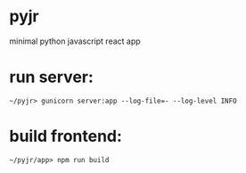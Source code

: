 # pyjr
minimal python javascript react app

# run server:

```
~/pyjr> gunicorn server:app --log-file=- --log-level INFO
```

# build frontend:

```
~/pyjr/app> npm run build
```


